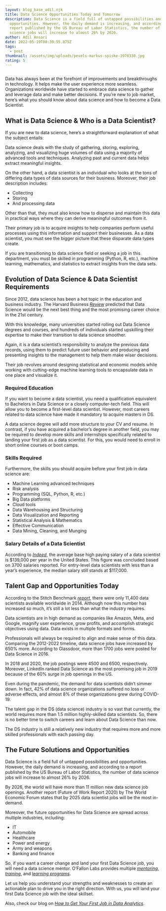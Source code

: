 ```yaml
---
layout: blog_base_adil.njk
title: Data Science Opportunities Today and Tomorrow
description: Data Science is a field full of untapped possibilities and
  opportunities. However, the daily demand is increasing, and according to a
  report published by the US Bureau of Labor Statistics, the number of data
  science jobs will increase to almost 26% by 2026.
author: Adil Ansari
date: 2022-05-19T00:39:55.875Z
tags:
  - post
thumbnail: /assets/img/uploads/pexels-markus-spiske-3970330.jpg
rating: 5
---
```

<img src="/assets/img/uploads/c9cfc4b6-d073-4075-b002-5be91393f029" class="img-fluid" alt="" >


Data has always been at the forefront of improvements and breakthroughs in technology. It helps make the user experience more seamless. Organizations worldwide have started to embrace data science to gather and leverage data and make better decisions. If you’re new to job market, here’s what you should know about data science and how to become a Data Scientist.

## [](<>)What is Data Science & Who is a Data Scientist?

If you are new to data science, here’s a straightforward explanation of what the subject entails:



Data science deals with the study of gathering, storing, exploring, analyzing, and visualizing huge volumes of data using a majority of advanced tools and techniques. Analyzing past and current data helps extract meaningful insights.



On the other hand, a data scientist is an individual who looks at the tons of differing data types of data sources for their business. Moreover, their job description includes:

* Collecting
* Storing
* And processing data

Other than that, they must also know how to disperse and maintain this data in practical ways where they can derive meaningful outcomes from it.



Their primary job is to acquire insights to help companies perform useful processes using this information and support their businesses. As a data scientist, you must see the bigger picture that these disparate data types create.



If you are transitioning to data science field or seeking a job in this department, you must be skilled in programming (Python, R, etc.), machine learning, mathematics, and statistics to extract insights from the data sets.

## [](<>)Evolution of Data Science & Data Scientist Requirements

Since 2012, data science has been a hot topic in the education and business industry. The Harvard Business *[Review](https://hbr.org/2019/01/data-science-and-the-art-of-persuasion)* predicted that Data Science would be the next best thing and the most promising career choice in the 21st century.



With this knowledge, many universities started rolling out Data Science degrees and courses, and hundreds of individuals started upskilling their expertise to make their transition to data science smoother.



Again, it is a data scientist’s responsibility to analyze the previous data records, using them to predict future user behavior and producing and presenting insights to the management to help them make wiser decisions.



Their job revolves around designing statistical and economic models while working with cutting-edge machine learning tools to encapsulate data in one place and visualize it.

### [](<>)Required Education

If you want to become a data scientist, you need a qualification equivalent to Bachelors in Data Science or a closely computer-tech field. This will allow you to become a first-level data scientist. However, most careers related to data science have made it mandatory to acquire masters in DS.



A data science degree will add more structure to your CV and resume. In contrast, if you have acquired a bachelor’s degree in another field, you may be required to develop more skills and internships specifically related to landing your first job as a data scientist. For this, you would need to enroll in short online courses or boot camps.

### [](<>)Skills Required

Furthermore, the skills you should acquire before your first job in data science are:

* Machine Learning advanced techniques
* Risk analysis
* Programming (SQL, Python, R, etc.)
* Big Data platforms
* Cloud tools
* Data Warehousing and Structuring
* Data Visualization and Reporting
* Statistical Analysis & Mathematics
* Effective Communication
* Data Mining, Cleaning, and Munging

### [](<>)Salary Details of a Data Scientist

According to *[Indeed](https://www.indeed.com/career/data-scientist/salaries)*, the average base high paying salary of a data scientist is $139,000 per year in the United States. This figure was concluded based on 3700 salaries reported. For entry-level data scientists with less than a year’s experience, the median salary still stands at $117,000.

## [](<>)Talent Gap and Opportunities Today

According to the Stitch Benchmark *[report](https://www.stitchdata.com/resources/the-state-of-data-science/)*, there were only 11,400 data scientists available worldwide in 2014. Although now this number has increased so much, it’s still a lot less than what the industry requires.



Data scientists are in high demand as companies like Amazon, Meta, and Google, magnify user experience, grow profits, and accomplish strategic objectives using data. Data exists in multiple formats and forms.



Professionals will always be required to align and make sense of this data. Comparing the 2012-2022 timeline, data science jobs have increased by 650% more. According to Glassdoor, more than 1700 jobs were posted for Data Science in 2016.



In 2018 and 2020, the job postings were 4500 and 6500, respectively. Moreover, LinkedIn ranked Data Science as the most promising job in 2019 because of the 60% surge in job openings in the US.



Even during the pandemic, the demand for data scientists didn’t simmer down. In fact, 42% of data science organizations suffered no loss or adverse effects, and almost 8% of these organizations grew during COVID-19.



The talent gap in the DS (data science) industry is so vast that currently, the world requires more than 1.5 million highly-skilled data scientists. So, there is no better time to switch careers and learn about Data Science than now.



The DS industry is still a relatively new industry that requires more and more skilled professionals with each passing day.

## [](<>)The Future Solutions and Opportunities

Data Science is a field full of untapped possibilities and opportunities. However, the daily demand is increasing, and according to a report published by the US Bureau of Labor Statistics, the number of data science jobs will increase to almost 26% by 2026.



By 2026, the world will have more than 11 million new data science job openings. Another report (Future of Work Report 2020) by The World Economic Forum states that by 2025 data scientist jobs will be the most in-demand.



Moreover, the future opportunities for Data Science are spread across multiple industries, including:

* IT
* Automobile
* Healthcare
* Power and energy
* Army and weapons
* Banking and finance



So, if you want a career change and land your first Data Science job, you will need a data science mentor. O’Fallon Labs provides multiple *[mentoring](https://saeedmirshekari.com/coaching-plan/)*, *[training](https://saeedmirshekari.com/services/)*, and *[learning programs](https://saeedmirshekari.com/ecourse-bdsf/)*.



Let us help you understand your strengths and weaknesses to create an actionable plan to drive you in the right direction. With us, you will land your first Data Science job with the ideal skillset.



Also, check our blog on *[How to Get Your First Job in Data Analytics](https://saeedmirshekari.com/blog/2022-04-17-5-things-you-need-to-get-your-first-job-in-data-science-analytics/)*.